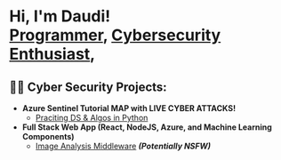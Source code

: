 <h1>Hi, I'm Daudi! <br/><a href="https://github.com/deegold27">Programmer</a>, <a href="https://www.linkedin.com/in/daudi-w-a05859156/">Cybersecurity Enthusiast</a>,</h1>

<h2>👨‍💻 Cyber Security Projects:</h2>

- <b>Azure Sentinel Tutorial MAP with LIVE CYBER ATTACKS!</b>
  - [Praciting DS & Algos in Python](https://github.com/joshmadakor1/Algorithms-Practice)
- <b>Full Stack Web App (React, NodeJS, Azure, and Machine Learning Components)</b>
  - [Image Analysis Middleware](https://github.com/joshmadakor1/4chan-Image-Analysis-Middleware-C964) <b><i>(Potentially NSFW)</b></i>



<!--
**Deegold27/Daudi** is a ✨ _special_ ✨ repository because its `README.md` (this file) appears on your GitHub profile.

Here are some ideas to get you started:

- 🔭 I’m currently working on cybersecurity projects.
- 🌱 I’m currently studying to security plus qualification.

- 📫 How to reach me: ...
-->
